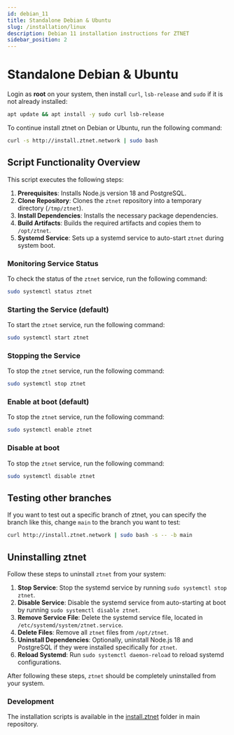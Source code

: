 ```yaml
---
id: debian_11
title: Standalone Debian & Ubuntu
slug: /installation/linux
description: Debian 11 installation instructions for ZTNET
sidebar_position: 2
---
```


# Standalone Debian & Ubuntu

Login as **root** on your system, then install `curl`, `lsb-release` and `sudo` if it is not already installed:

```bash
apt update && apt install -y sudo curl lsb-release
```

To continue install ztnet on Debian or Ubuntu, run the following command:

```bash
curl -s http://install.ztnet.network | sudo bash
```

## Script Functionality Overview

This script executes the following steps:

1. **Prerequisites**: Installs Node.js version 18 and PostgreSQL.
2. **Clone Repository**: Clones the `ztnet` repository into a temporary directory (`/tmp/ztnet`).
3. **Install Dependencies**: Installs the necessary package dependencies.
4. **Build Artifacts**: Builds the required artifacts and copies them to `/opt/ztnet`.
5. **Systemd Service**: Sets up a systemd service to auto-start `ztnet` during system boot.

### Monitoring Service Status

To check the status of the `ztnet` service, run the following command:

```bash
sudo systemctl status ztnet
```

### Starting the Service (default)

To start the `ztnet` service, run the following command:

```bash
sudo systemctl start ztnet
```

### Stopping the Service

To stop the `ztnet` service, run the following command:

```bash
sudo systemctl stop ztnet 
```

### Enable at boot (default)

To stop the `ztnet` service, run the following command:

```bash
sudo systemctl enable ztnet
```

### Disable at boot

To stop the `ztnet` service, run the following command:

```bash
sudo systemctl disable ztnet
```

## Testing other branches
If you want to test out a specific branch of ztnet, you can specify the branch like this, change `main` to the branch you want to test:

```bash
curl http://install.ztnet.network | sudo bash -s -- -b main
```

## Uninstalling ztnet

Follow these steps to uninstall `ztnet` from your system:

1. **Stop Service**: Stop the systemd service by running `sudo systemctl stop ztnet`.
2. **Disable Service**: Disable the systemd service from auto-starting at boot by running `sudo systemctl disable ztnet`.
3. **Remove Service File**: Delete the systemd service file, located in `/etc/systemd/system/ztnet.service`.
4. **Delete Files**: Remove all `ztnet` files from `/opt/ztnet`.
5. **Uninstall Dependencies**: Optionally, uninstall Node.js 18 and PostgreSQL if they were installed specifically for `ztnet`.
6. **Reload Systemd**: Run `sudo systemctl daemon-reload` to reload systemd configurations.

After following these steps, `ztnet` should be completely uninstalled from your system.

### Development

The installation scripts is available in the [install.ztnet](https://github.com/sinamics/ztnet/tree/main/install.ztnet) folder in main repository.
